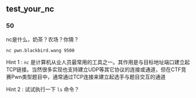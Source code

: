 ##  test_your_nc

### 50

nc是什么，奶茶？农场？你猜？

`nc pwn.blackbird.wang 9500`

Hint 1 : `nc` 是计算机从业人员最常用的工具之一。其作用是与目标地址端口建立起TCP链接。当然很多实现也支持建立UDP等其它协议的连接或通道，但在CTF竞赛Pwn类型题目中，通常通过TCP连接来建立起选手与题目交互的通道

Hint 2 : 试试执行一下 `ls` 命令？
